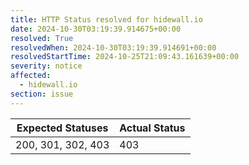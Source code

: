 ```yaml
---
title: HTTP Status resolved for hidewall.io
date: 2024-10-30T03:19:39.914675+00:00
resolved: True
resolvedWhen: 2024-10-30T03:19:39.914691+00:00
resolvedStartTime: 2024-10-25T21:09:43.161639+00:00
severity: notice
affected:
  - hidewall.io
section: issue
---
```


| Expected Statuses | Actual Status  |
|-------------------|----------------|
| 200, 301, 302, 403 | 403 |
